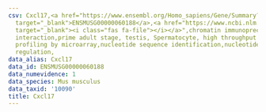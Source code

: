 ```yaml
---
csv: Cxcl17,<a href="https://www.ensembl.org/Homo_sapiens/Gene/Summary?db=core;g=ENSMUSG00000060188"
  target="_blank">ENSMUSG00000060188</a>,<a href="https://www.ncbi.nlm.nih.gov/pubmed/23834426"
  target="_blank"><i class="fas fa-file"></i></a>",chromatin immunoprecipitation assay,direct
  interaction,prime adult stage, testis, Spermatocyte, high throughput transcription
  profiling by microarray,nucleotide sequence identification,nucleotide sequence identification,transcriptional
  regulation,
data_alias: Cxcl17
data_id: ENSMUSG00000060188
data_numevidence: 1
data_species: Mus musculus
data_taxid: '10090'
title: Cxcl17
---
```

